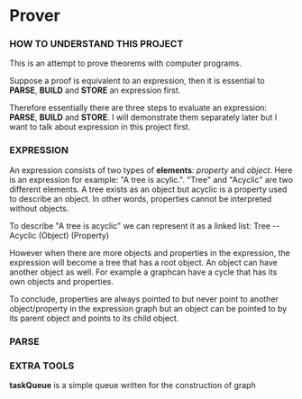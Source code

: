 # Prover #

### HOW TO UNDERSTAND THIS PROJECT ###

This is an attempt to prove theorems with computer programs.

Suppose a proof is equivalent to an expression, then it is essential to **PARSE**, **BUILD** and **STORE** an expression first.

Therefore essentially there are three steps to evaluate an expression: **PARSE**, **BUILD** and **STORE**. I will demonstrate them separately later but I want to talk about expression in this project first.

### EXPRESSION ###
An expression consists of two types of **elements**: *property* and *object*. Here is an expression for example: "A tree is acylic.". "Tree" and "Acyclic" are two different elements. A tree exists as an object but acyclic is a property used to describe an object. In other words, properties cannot be interpreted without objects.

To describe "A tree is acyclic" we can represent it as a linked list:
	Tree -- Acyclic
	(Object)   (Property)

However when there are more objects and properties in the expression, the expression will become a tree that has a root object. An object can have another object as well. For example a graphcan have a cycle that has its own objects and properties.

To conclude, properties are always pointed to but never point to another object/property in the expression graph but an object can be pointed to by its parent object and points to its child object.

### PARSE ###

### EXTRA TOOLS ###
**taskQueue** is a simple queue written for the construction of graph

